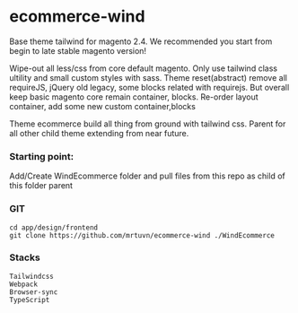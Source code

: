 # ecommerce-wind

Base theme tailwind for magento 2.4. We recommended you start from begin to late stable magento version!

Wipe-out all less/css from core default magento. Only use tailwind class ultility and small custom styles with sass.
Theme reset(abstract) remove all requireJS, jQuery old legacy, some blocks related with requirejs. But overall keep basic magento core remain container, blocks. Re-order layout container, add some new custom container,blocks

Theme ecommerce build all thing from ground with tailwind css. Parent for all other child theme extending from near future.

### Starting point:
Add/Create WindEcommerce folder and pull files from this repo as child of this folder parent

### GIT
    cd app/design/frontend
    git clone https://github.com/mrtuvn/ecommerce-wind ./WindEcommerce

### Stacks
    Tailwindcss
    Webpack
    Browser-sync
    TypeScript



